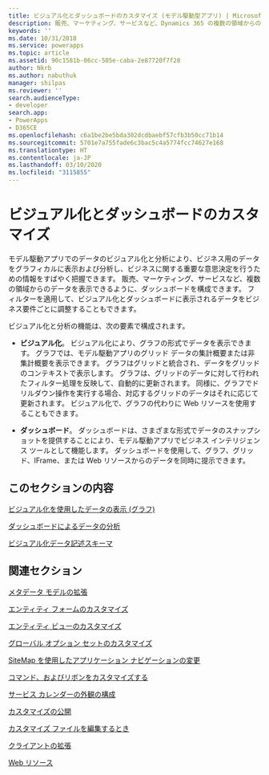 ```yaml
---
title: ビジュアル化とダッシュボードのカスタマイズ (モデル駆動型アプリ) | MicrosoftDocs
description: 販売、マーケティング、サービスなど、Dynamics 365 の複数の領域からのデータを表示できるようにダッシュボードを構成することを学習します。 フィルターを適用して、ビジュアル化とダッシュボードに表示されるデータをビジネス要件ごとに調整することもできます。
keywords: ''
ms.date: 10/31/2018
ms.service: powerapps
ms.topic: article
ms.assetid: 90c1581b-06cc-505e-caba-2e87720f7f28
author: Nkrb
ms.author: nabuthuk
manager: shilpas
ms.reviewer: ''
search.audienceType:
- developer
search.app:
- PowerApps
- D365CE
ms.openlocfilehash: c6a1be2be5bda302dcdbaebf57cfb3b50cc71b14
ms.sourcegitcommit: 5701e7a755fade6c3bac5c4a5774fcc74627e168
ms.translationtype: HT
ms.contentlocale: ja-JP
ms.lasthandoff: 03/10/2020
ms.locfileid: "3115855"
---
```

# <a name="customize-visualizations-and-dashboards"></a>ビジュアル化とダッシュボードのカスタマイズ

<!-- https://docs.microsoft.com/dynamics365/customer-engagement/developer/customize-dev/customize-visualizations-dashboards -->

モデル駆動アプリでのデータのビジュアル化と分析により、ビジネス用のデータをグラフィカルに表示および分析し、ビジネスに関する重要な意思決定を行うための情報をすばやく把握できます。 販売、マーケティング、サービスなど、複数の領域からのデータを表示できるように、ダッシュボードを構成できます。 フィルターを適用して、ビジュアル化とダッシュボードに表示されるデータをビジネス要件ごとに調整することもできます。  
  
 ビジュアル化と分析の機能は、次の要素で構成されます。  
  
- **ビジュアル化**。 ビジュアル化により、グラフの形式でデータを表示できます。 グラフでは、モデル駆動アプリのグリッド データの集計概要または非集計概要を表示できます。 グラフはグリッドと統合され、データをグリッドのコンテキストで表示します。 グラフは、グリッドのデータに対して行われたフィルター処理を反映して、自動的に更新されます。 同様に、グラフでドリルダウン操作を実行する場合、対応するグリッドのデータはそれに応じて更新されます。 ビジュアル化で、グラフの代わりに Web リソースを使用することもできます。  
  
- **ダッシュボード**。 ダッシュボードは、さまざまな形式でデータのスナップショットを提供することにより、モデル駆動アプリでビジネス インテリジェンス ツールとして機能します。 ダッシュボードを使用して、グラフ、グリッド、IFrame、または Web リソースからのデータを同時に提示できます。  
  
## <a name="in-this-section"></a>このセクションの内容  
 [ビジュアル化を使用したデータの表示 (グラフ)](view-data-with-visualizations-charts.md)  
  
 [ダッシュボードによるデータの分析](analyze-data-with-dashboards.md)  
  
 [ビジュアル化データ記述スキーマ](visualization-data-description-schema.md)  
  
## <a name="related-sections"></a>関連セクション  
 [メタデータ モデルの拡張](/dynamics365/customer-engagement/developer/org-service/use-organization-service-metadata)  <!-- TODO Need to update relevant powerapps repo link-->
  
 [エンティティ フォームのカスタマイズ](customize-entity-forms.md)  
  
 [エンティティ ビューのカスタマイズ](customize-entity-views.md)  
  
 [グローバル オプション セットのカスタマイズ](/dynamics365/customer-engagement/developer/org-service/customize-global-option-sets)  <!-- TODO Need to update relevant powerapps repo link-->
  
 [SiteMap を使用したアプリケーション ナビゲーションの変更](/dynamics365/customer-engagement/developer/customize-dev/change-application-navigation-using-sitemap)  <!-- TODO Need to update relevant powerapps repo link-->
  
 [コマンド、およびリボンをカスタマイズする](customize-commands-ribbon.md)  
  
 [サービス カレンダーの外観の構成](/dynamics365/customer-engagement/developer/customize-dev/service-calendar-appearance-configuration)  <!-- TODO Need to update relevant powerapps repo link-->
  
 [カスタマイズの公開](publish-customizations.md)  
  
 [カスタマイズ ファイルを編集するとき](when-edit-customization-file.md)  
  
 [クライアントの拡張](/dynamics365/customer-engagement/developer/extend-client)  <!-- TODO Need to update relevant powerapps repo link-->
  
 [Web リソース](web-resources.md)
